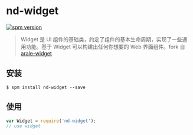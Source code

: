# nd-widget

[![spm version](http://spm.crossjs.com/badge/nd-widget)](http://spm.crossjs.com/package/nd-widget)

> Widget 是 UI 组件的基础类，约定了组件的基本生命周期，实现了一些通用功能。基于 Widget 可以构建出任何你想要的 Web 界面组件。fork 自 [arale-widget](https://github.com/aralejs/widget)

## 安装

```
$ spm install nd-widget --save
```

## 使用

```js
var Widget = require('nd-widget');
// use widget
```
